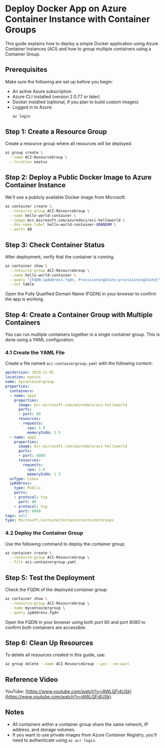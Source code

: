 # Deploy Docker App on Azure Container Instance with Container Groups

This guide explains how to deploy a simple Docker application using Azure Container Instances (ACI) and how to group multiple containers using a Container Group.

## Prerequisites

Make sure the following are set up before you begin:

- An active Azure subscription
- Azure CLI installed (version 2.0.77 or later)
- Docker installed (optional, if you plan to build custom images)
- Logged in to Azure:
  ```bash
  az login
  ```
## Step 1: Create a Resource Group
Create a resource group where all resources will be deployed.

```bash
az group create \
  --name ACI-ResourceGroup \
  --location eastus
```

## Step 2: Deploy a Public Docker Image to Azure Container Instance
We'll use a publicly available Docker image from Microsoft.

```bash
az container create \
  --resource-group ACI-ResourceGroup \
  --name hello-world-container \
  --image mcr.microsoft.com/azuredocs/aci-helloworld \
  --dns-name-label hello-world-container-$RANDOM \
  --ports 80
```

## Step 3: Check Container Status
After deployment, verify that the container is running.

```bash
az container show \
  --resource-group ACI-ResourceGroup \
  --name hello-world-container \
  --query "{FQDN:ipAddress.fqdn, ProvisioningState:provisioningState}" \
  --out table
```

Open the Fully Qualified Domain Name (FQDN) in your browser to confirm the app is working.

## Step 4: Create a Container Group with Multiple Containers

You can run multiple containers together in a single container group. This is done using a YAML configuration.

### 4.1 Create the YAML File
Create a file named `aci-containergroup.yaml` with the following content:

```yaml
apiVersion: 2019-12-01
location: eastus
name: mycontainergroup
properties:
  containers:
  - name: app1
    properties:
      image: mcr.microsoft.com/azuredocs/aci-helloworld
      ports:
      - port: 80
      resources:
        requests:
          cpu: 1.0
          memoryInGb: 1.5
  - name: app2
    properties:
      image: mcr.microsoft.com/azuredocs/aci-helloworld
      ports:
      - port: 8080
      resources:
        requests:
          cpu: 1.0
          memoryInGb: 1.5
  osType: Linux
  ipAddress:
    type: Public
    ports:
    - protocol: tcp
      port: 80
    - protocol: tcp
      port: 8080
tags: null
type: Microsoft.ContainerInstance/containerGroups
```

### 4.2 Deploy the Container Group
Use the following command to deploy the container group:

```bash
az container create \
  --resource-group ACI-ResourceGroup \
  --file aci-containergroup.yaml
```

## Step 5: Test the Deployment
Check the FQDN of the deployed container group:

```bash
az container show \
  --resource-group ACI-ResourceGroup \
  --name mycontainergroup \
  --query ipAddress.fqdn
```
Open the FQDN in your browser using both port 80 and port 8080 to confirm both containers are accessible.


## Step 6: Clean Up Resources
To delete all resources created in this guide, use:

```bash
az group delete --name ACI-ResourceGroup --yes --no-wait
```

## Reference Video

YouTube: [https://www.youtube.com/watch?v=jAWLQFi4USk](https://www.youtube.com/watch?v=jAWLQFi4USk)

## Notes

- All containers within a container group share the same network, IP address, and storage volumes.
- If you want to use private images from Azure Container Registry, you’ll need to authenticate using `az acr login`.
